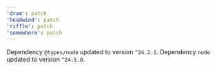 ```yaml
---
'dram': patch
'headwind': patch
'riffle': patch
'somewhere': patch
---
```

Dependency `@types/node` updated to version `^24.2.1`. Dependency `node` updated to version `^24.5.0`.
